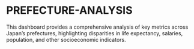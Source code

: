 # PREFECTURE-ANALYSIS
This dashboard provides a comprehensive analysis of key metrics across Japan’s prefectures,  highlighting disparities in life expectancy, salaries, population, and other socioeconomic indicators.
